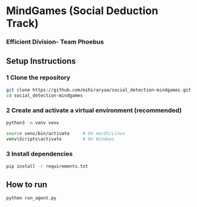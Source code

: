 # MindGames (Social Deduction Track)
### Efficient Division- Team Phoebus

## Setup Instructions

### 1️ Clone the repository
```bash
git clone https://github.com/mihiraryaa/social_detection-mindgames.git
cd social_detection-mindgames
```

### 2 Create and activate a virtual environment (recommended)
```bash
python3 -m venv venv

source venv/bin/activate     # On macOS/Linux
venv\Scripts\activate        # On Windows
```

### 3️ Install dependencies
```bash
pip install -r requirements.txt
```

## How to run

```python
python run_agent.py
```